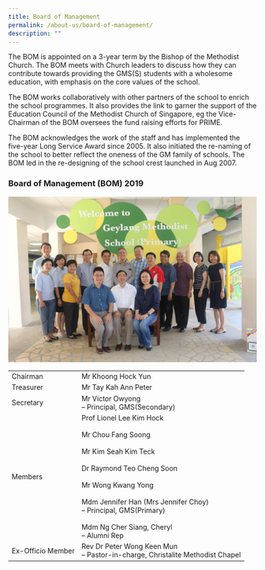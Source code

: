 ```yaml
---
title: Board of Management
permalink: /about-us/board-of-management/
description: ""
---
```

The BOM is appointed on a 3-year term by the Bishop of the Methodist Church. The BOM meets with Church leaders to discuss how they can contribute towards providing the GMS(S) students with a wholesome education, with emphasis on the core values of the school.

The BOM works collaboratively with other partners of the school to enrich the school programmes. It also provides the link to garner the support of the Education Council of the Methodist Church of Singapore, eg the Vice-Chairman of the BOM oversees the fund raising efforts for PRIME.

The BOM acknowledges the work of the staff and has implemented the five-year Long Service Award since 2005. It also initiated the re-naming of the school to better reflect the oneness of the GM family of schools. The BOM led in the re-designing of the school crest launched in Aug 2007.

### Board of Management (BOM) 2019

![](/images/IMG_6139.jpg)

|  	|  	|
|---	|---	|
| Chairman 	| Mr Khoong Hock Yun 	|
| Treasurer 	| Mr Tay Kah Ann Peter 	|
| Secretary 	| Mr Victor Owyong<br>– Principal, GMS(Secondary) 	|
| Members 	| Prof Lionel Lee Kim Hock<br><br>Mr Chou Fang Soong<br><br>Mr Kim Seah Kim Teck<br><br>Dr Raymond Teo Cheng Soon<br><br>Mr Wong Kwang Yong<br><br>Mdm Jennifer Han (Mrs Jennifer Choy)<br>– Principal, GMS(Primary)<br><br>Mdm Ng Cher Siang, Cheryl<br>– Alumni Rep 	|
| Ex-Officio Member 	| Rev Dr Peter Wong Keen Mun<br>– Pastor-in-charge, Christalite Methodist Chapel 	|